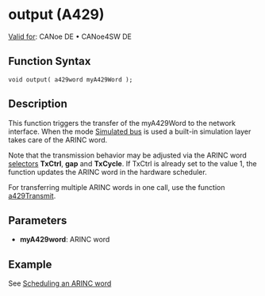 # output (A429)

[Valid for](../../../Shared/FeatureAvailability.md):  CANoe DE • CANoe4SW DE

## Function Syntax

```plaintext
void output( a429word myA429Word );
```

## Description

This function triggers the transfer of the myA429Word to the network interface. When the mode [Simulated bus](../../../CANoeCANalyzer/Ribbon/File/Options/Measurement/MeasurementGeneralSettings.md) is used a built-in simulation layer takes care of the ARINC word.

Note that the transmission behavior may be adjusted via the ARINC word [selectors](../CAPLfunctionsA429Selectors.md) **TxCtrl**, **gap** and **TxCycle**. If TxCtrl is already set to the value 1, the function updates the ARINC word in the hardware scheduler.

For transferring multiple ARINC words in one call, use the function [a429Transmit](CAPLfunctionA429Transmit.md).

## Parameters

- **myA429word**: ARINC word

## Example

See [Scheduling an ARINC word](../CAPLfunctionsA429Scheduling.md)

